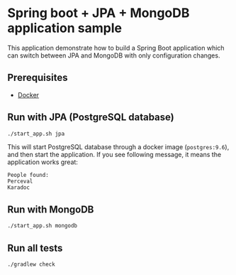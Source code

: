 # Spring boot + JPA + MongoDB application sample

This application demonstrate how to build a Spring Boot application which can switch between JPA and MongoDB with only configuration changes.

## Prerequisites

- [Docker](https://docs.docker.com/)

## Run with JPA (PostgreSQL database)

```bash
./start_app.sh jpa
```

This will start PostgreSQL database through a docker image (`postgres:9.6`), and then start the application.
If you see following message, it means the application works great:

```text
People found:
Perceval
Karadoc
```

## Run with MongoDB

```bash
./start_app.sh mongodb
```

## Run all tests

```bash
./gradlew check
```
